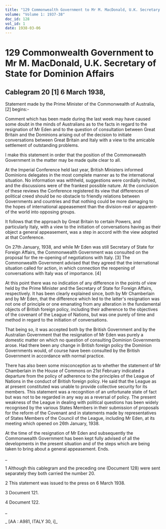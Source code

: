 ```yaml
---
title: "129 Commonwealth Government to Mr M. MacDonald, U.K. Secretary of State for Dominion Affairs"
volume: "Volume 1: 1937-38"
doc_id: 128
vol_id: 1
date: 1938-03-06
---
```


# 129 Commonwealth Government to Mr M. MacDonald, U.K. Secretary of State for Dominion Affairs

## Cablegram 20 [1] 6 March 1938,

Statement made by the Prime Minister of the Commonwealth of Australia, [2] begins:-

Comment which has been made during the last week may have caused some doubt in the minds of Australians as to the facts in regard to the resignation of Mr Eden and to the question of consultation between Great Britain and the Dominions arising out of the decision to initiate conversations between Great Britain and Italy with a view to the amicable settlement of outstanding problems.

I make this statement in order that the position of the Commonwealth Government in the matter may be made quite clear to all.

At the Imperial Conference held last year, British Ministers informed Dominions delegates in the most complete manner as to the international situation. No information was withheld, suggestions were cordially invited, and the discussions were of the frankest possible nature. At the conclusion of these reviews the Conference registered its view that differences of political creed should be no obstacle to friendly relations between Governments and countries and that nothing could be more damaging to the hopes of international appeasement than the division-real or apparent-of the world into opposing groups.

It follows that the approach by Great Britain to certain Powers, and particularly Italy, with a view to the initiation of conversations having as their object a general appeasement, was a step in accord with the view adopted at that Conference.

On 27th January, 1938, and while Mr Eden was still Secretary of State for Foreign Affairs, the Commonwealth Government was consulted on the proposal for the re-opening of negotiations with Italy. [3] The Commonwealth Government advised that they agreed that the international situation called for action, in which connection the reopening of conversations with Italy was of importance. [4]

At this point there was no indication of any difference in the points of view held by the Prime Minister and the Secretary of State for Foreign Affairs, respectively. It has been clearly explained since, both by Mr Chamberlain and by Mr Eden, that the difference which led to the latter's resignation was not one of principle or one emanating from any alteration in the fundamental objects of British foreign policy, including their adherence to the objectives of the covenant of the League of Nations, but was one purely of time and method in regard to the initiation of conversations.

That being so, it was accepted both by the British Government and by the Australian Government that the resignation of Mr Eden was purely a domestic matter on which no question of consulting Dominion Governments arose. Had there been any change in British foreign policy the Dominion Governments would, of course have been consulted by the British Government in accordance with normal practice.

There has also been some misconception as to whether the statement of Mr Chamberlain in the House of Commons on 21st February indicated a departure from the policy of adherence to the principles of the League of Nations in the conduct of British foreign policy. He said that the League as at present constituted was unable to provide collective security for its members. This statement was a recognition of an unfortunate state of fact but was not to be regarded in any way as a reversal of policy. The present weakness of the League in dealing with political questions has been widely recognised by the various States Members in their submission of proposals for the reform of the Covenant and in statements made by representatives of States Members of the Council of the League, including Mr Eden, at its meeting which opened on 26th January, 1938.

At the time of the resignation of Mr Eden and subsequently the Commonwealth Government has been kept fully advised of all the developments in the present situation and of the steps which are being taken to bring about a general appeasement. Ends.

_

1 Although this cablegram and the preceding one (Document 128) were sent separately they both carried the number 20.

2 This statement was issued to the press on 6 March 1938.

3 Document 121.

4 Document 122.

_

_ [AA : A981, ITALY 30, i]_
